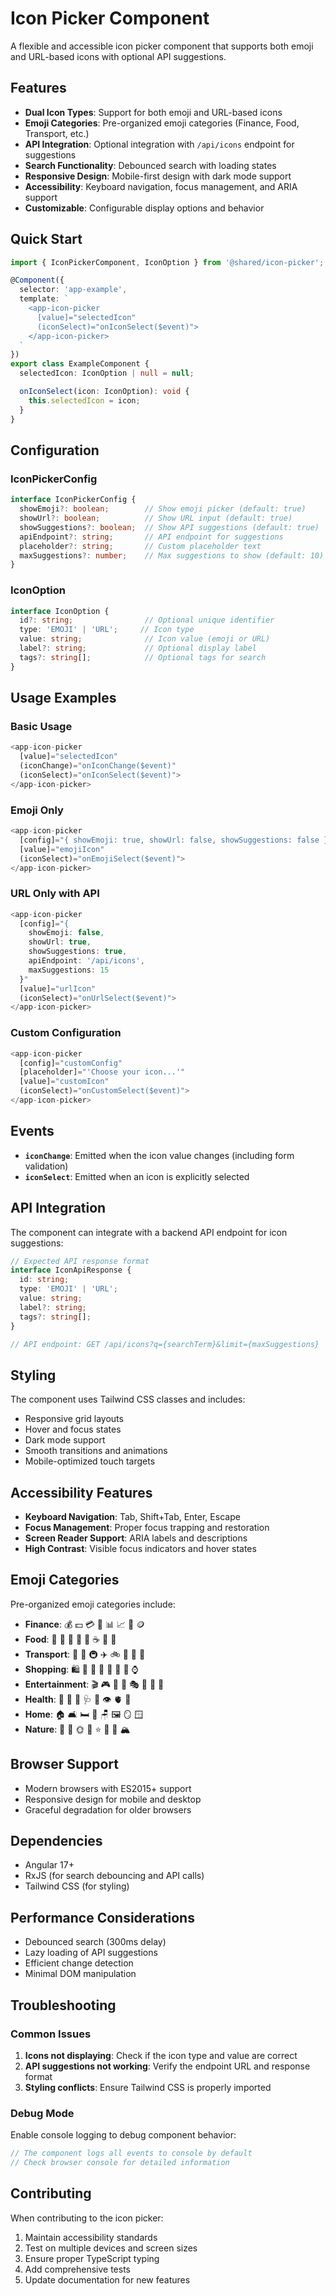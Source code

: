 # Icon Picker Component

A flexible and accessible icon picker component that supports both emoji and URL-based icons with optional API suggestions.

## Features

- **Dual Icon Types**: Support for both emoji and URL-based icons
- **Emoji Categories**: Pre-organized emoji categories (Finance, Food, Transport, etc.)
- **API Integration**: Optional integration with `/api/icons` endpoint for suggestions
- **Search Functionality**: Debounced search with loading states
- **Responsive Design**: Mobile-first design with dark mode support
- **Accessibility**: Keyboard navigation, focus management, and ARIA support
- **Customizable**: Configurable display options and behavior

## Quick Start

```typescript
import { IconPickerComponent, IconOption } from '@shared/icon-picker';

@Component({
  selector: 'app-example',
  template: `
    <app-icon-picker
      [value]="selectedIcon"
      (iconSelect)="onIconSelect($event)">
    </app-icon-picker>
  `
})
export class ExampleComponent {
  selectedIcon: IconOption | null = null;

  onIconSelect(icon: IconOption): void {
    this.selectedIcon = icon;
  }
}
```

## Configuration

### IconPickerConfig

```typescript
interface IconPickerConfig {
  showEmoji?: boolean;        // Show emoji picker (default: true)
  showUrl?: boolean;          // Show URL input (default: true)
  showSuggestions?: boolean;  // Show API suggestions (default: true)
  apiEndpoint?: string;       // API endpoint for suggestions
  placeholder?: string;       // Custom placeholder text
  maxSuggestions?: number;    // Max suggestions to show (default: 10)
}
```

### IconOption

```typescript
interface IconOption {
  id?: string;                // Optional unique identifier
  type: 'EMOJI' | 'URL';     // Icon type
  value: string;              // Icon value (emoji or URL)
  label?: string;             // Optional display label
  tags?: string[];            // Optional tags for search
}
```

## Usage Examples

### Basic Usage

```typescript
<app-icon-picker
  [value]="selectedIcon"
  (iconChange)="onIconChange($event)"
  (iconSelect)="onIconSelect($event)">
</app-icon-picker>
```

### Emoji Only

```typescript
<app-icon-picker
  [config]="{ showEmoji: true, showUrl: false, showSuggestions: false }"
  [value]="emojiIcon"
  (iconSelect)="onEmojiSelect($event)">
</app-icon-picker>
```

### URL Only with API

```typescript
<app-icon-picker
  [config]="{
    showEmoji: false,
    showUrl: true,
    showSuggestions: true,
    apiEndpoint: '/api/icons',
    maxSuggestions: 15
  }"
  [value]="urlIcon"
  (iconSelect)="onUrlSelect($event)">
</app-icon-picker>
```

### Custom Configuration

```typescript
<app-icon-picker
  [config]="customConfig"
  [placeholder]="'Choose your icon...'"
  [value]="customIcon"
  (iconSelect)="onCustomSelect($event)">
</app-icon-picker>
```

## Events

- **`iconChange`**: Emitted when the icon value changes (including form validation)
- **`iconSelect`**: Emitted when an icon is explicitly selected

## API Integration

The component can integrate with a backend API endpoint for icon suggestions:

```typescript
// Expected API response format
interface IconApiResponse {
  id: string;
  type: 'EMOJI' | 'URL';
  value: string;
  label?: string;
  tags?: string[];
}

// API endpoint: GET /api/icons?q={searchTerm}&limit={maxSuggestions}
```

## Styling

The component uses Tailwind CSS classes and includes:

- Responsive grid layouts
- Hover and focus states
- Dark mode support
- Smooth transitions and animations
- Mobile-optimized touch targets

## Accessibility Features

- **Keyboard Navigation**: Tab, Shift+Tab, Enter, Escape
- **Focus Management**: Proper focus trapping and restoration
- **Screen Reader Support**: ARIA labels and descriptions
- **High Contrast**: Visible focus indicators and hover states

## Emoji Categories

Pre-organized emoji categories include:

- **Finance**: 💰 💵 💳 🏦 📊 📈 💎 🪙
- **Food**: 🍕 🍔 🍜 🍣 🍰 ☕ 🍺 🍷
- **Transport**: 🚗 🚌 🚇 ✈️ 🚲 🛵 🚢 🚁
- **Shopping**: 🛍️ 👕 👖 👟 👜 💄 💍 ⌚
- **Entertainment**: 🎬 🎮 🎵 🎨 🎭 🎪 🎯 🎲
- **Health**: 💊 🏥 💉 🩺 🦷 👁️ 🫀 🧠
- **Home**: 🏠 🛋️ 🛏️ 🚿 🪑 🖼️ 🪞 🪟
- **Nature**: 🌲 🌺 🌞 🌙 ⭐ 🌈 🌊 🏔️

## Browser Support

- Modern browsers with ES2015+ support
- Responsive design for mobile and desktop
- Graceful degradation for older browsers

## Dependencies

- Angular 17+
- RxJS (for search debouncing and API calls)
- Tailwind CSS (for styling)

## Performance Considerations

- Debounced search (300ms delay)
- Lazy loading of API suggestions
- Efficient change detection
- Minimal DOM manipulation

## Troubleshooting

### Common Issues

1. **Icons not displaying**: Check if the icon type and value are correct
2. **API suggestions not working**: Verify the endpoint URL and response format
3. **Styling conflicts**: Ensure Tailwind CSS is properly imported

### Debug Mode

Enable console logging to debug component behavior:

```typescript
// The component logs all events to console by default
// Check browser console for detailed information
```

## Contributing

When contributing to the icon picker:

1. Maintain accessibility standards
2. Test on multiple devices and screen sizes
3. Ensure proper TypeScript typing
4. Add comprehensive tests
5. Update documentation for new features
